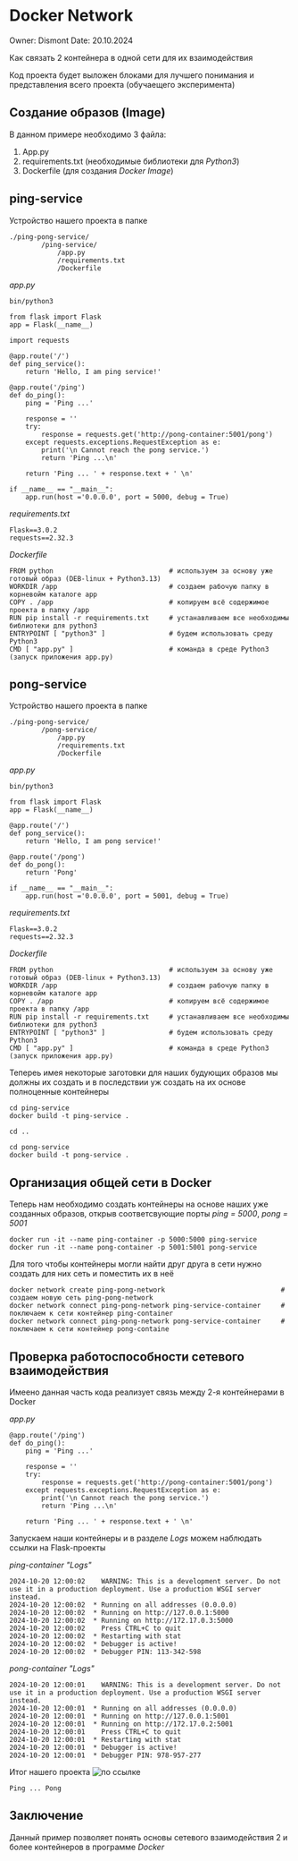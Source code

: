 # Docker Network
Owner: Dismont
Date: 20.10.2024

Как связать 2 контейнера в одной сети для их взаимодействия

Код проекта будет выложен блоками для лучшего понимания и представления всего проекта (обучаещего эксперимента)

## Создание образов (Image)
В данном примере необходимо 3 файла:
1. App.py
2. requirements.txt (необходимые библиотеки для *Python3*)
3. Dockerfile (для создания *Docker Image*)

## ping-service

Устройство нашего проекта в папке
```
./ping-pong-service/
        /ping-service/
            /app.py
            /requirements.txt
            /Dockerfile
```

*app.py*

```
bin/python3

from flask import Flask
app = Flask(__name__)

import requests

@app.route('/')
def ping_service():
    return 'Hello, I am ping service!'

@app.route('/ping')
def do_ping():
    ping = 'Ping ...'

    response = ''
    try:
        response = requests.get('http://pong-container:5001/pong')
    except requests.exceptions.RequestException as e:
        print('\n Cannot reach the pong service.')
        return 'Ping ...\n'

    return 'Ping ... ' + response.text + ' \n'

if __name__ == "__main__":
    app.run(host ='0.0.0.0', port = 5000, debug = True)

```
*requirements.txt*
```
Flask==3.0.2
requests==2.32.3
```
*Dockerfile*
```
FROM python                             # используем за основу уже готовый образ (DEB-linux + Python3.13)
WORKDIR /app                            # создаем рабочую папку в корневойм каталоге app
COPY . /app                             # копируем всё содержимое проекта в папку /app
RUN pip install -r requirements.txt     # устанавливаем все необходимы библиотеки для python3
ENTRYPOINT [ "python3" ]                # будем использовать среду Python3
CMD [ "app.py" ]                        # команда в среде Python3 (запуск приложения app.py)
```

## pong-service

Устройство нашего проекта в папке
```
./ping-pong-service/
        /pong-service/
            /app.py
            /requirements.txt
            /Dockerfile
```

*app.py*

```
bin/python3

from flask import Flask
app = Flask(__name__)

@app.route('/')
def pong_service():
    return 'Hello, I am pong service!'

@app.route('/pong')
def do_pong():
    return 'Pong'

if __name__ == "__main__":
    app.run(host ='0.0.0.0', port = 5001, debug = True)

```
*requirements.txt*
```
Flask==3.0.2
requests==2.32.3
```
*Dockerfile*
```
FROM python                             # используем за основу уже готовый образ (DEB-linux + Python3.13)
WORKDIR /app                            # создаем рабочую папку в корневойм каталоге app
COPY . /app                             # копируем всё содержимое проекта в папку /app
RUN pip install -r requirements.txt     # устанавливаем все необходимы библиотеки для python3
ENTRYPOINT [ "python3" ]                # будем использовать среду Python3
CMD [ "app.py" ]                        # команда в среде Python3 (запуск приложения app.py)
```
Тепереь имея некоторые заготовки для наших будующих образов мы должны их создать и в последствии уж создать на их основе полноценные контейнеры
```
cd ping-service
docker build -t ping-service .

cd ..

cd pong-service
docker build -t pong-service .
```
## Организация общей сети в Docker

Теперь нам необходимо создать контейнеры на основе наших уже созданных образов, открыв соответсвующие порты *ping = 5000*, *pong = 5001*

```
docker run -it --name ping-container -p 5000:5000 ping-service
docker run -it --name pong-container -p 5001:5001 pong-service
```
Для того чтобы контейнеры могли найти друг друга в сети нужно создать для них сеть и поместить их в неё

```
docker network create ping-pong-network                             # создаем новую сеть ping-pong-network
docker network connect ping-pong-network ping-service-container     # поключаем к сети контейнер ping-container
docker network connect ping-pong-network pong-service-container     # поключаем к сети контейнер pong-containe

```

## Проверка работоспособности сетевого взаимодействия

Имеено данная часть кода реализует связь между 2-я контейнерами в Docker

*app.py*
```
@app.route('/ping')
def do_ping():
    ping = 'Ping ...'

    response = ''
    try:
        response = requests.get('http://pong-container:5001/pong')
    except requests.exceptions.RequestException as e:
        print('\n Cannot reach the pong service.')
        return 'Ping ...\n'

    return 'Ping ... ' + response.text + ' \n'
```

Запускаем наши контейнеры и в разделе *Logs* можем наблюдать ссылки на Flask-проекты

*ping-container "Logs"*
```
2024-10-20 12:00:02    WARNING: This is a development server. Do not use it in a production deployment. Use a production WSGI server instead.
2024-10-20 12:00:02  * Running on all addresses (0.0.0.0)
2024-10-20 12:00:02  * Running on http://127.0.0.1:5000
2024-10-20 12:00:02  * Running on http://172.17.0.3:5000
2024-10-20 12:00:02    Press CTRL+C to quit
2024-10-20 12:00:02  * Restarting with stat
2024-10-20 12:00:02  * Debugger is active!
2024-10-20 12:00:02  * Debugger PIN: 113-342-598
```

*pong-container "Logs"*
```
2024-10-20 12:00:01    WARNING: This is a development server. Do not use it in a production deployment. Use a production WSGI server instead.
2024-10-20 12:00:01  * Running on all addresses (0.0.0.0)
2024-10-20 12:00:01  * Running on http://127.0.0.1:5001
2024-10-20 12:00:01  * Running on http://172.17.0.2:5001
2024-10-20 12:00:01    Press CTRL+C to quit
2024-10-20 12:00:01  * Restarting with stat
2024-10-20 12:00:01  * Debugger is active!
2024-10-20 12:00:01  * Debugger PIN: 978-957-277
```
Итог нашего проекта ![по ссылке](http://localhost:5000/ping)

```
Ping ... Pong

```
## Заключение 

Данный пример позволяет понять основы сетевого взаимодействия 2 и более контейнеров в программе *Docker*










